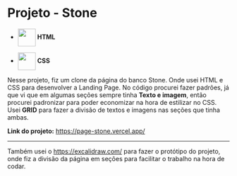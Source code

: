 # Projeto - Stone

- <img align="center" width="40px" heigth="20px" src="https://cdn.jsdelivr.net/gh/devicons/devicon/icons/html5/html5-original.svg" /> **HTML**


- <img align="center" width="40px" heigth="20px" src="https://cdn.jsdelivr.net/gh/devicons/devicon/icons/css3/css3-original.svg" /> **CSS**

Nesse projeto, fiz um clone da página do banco Stone. Onde usei HTML e CSS para desenvolver a Landing Page.
No código procurei fazer padrões, já que vi que em algumas seções sempre tinha **Texto e imagem**, então procurei padronizar para poder economizar na hora de estilizar no CSS. Usei **GRID** para fazer a divisão de textos e imagens nas seções que tinha ambas.

**Link do projeto:** https://page-stone.vercel.app/

---

Também usei o https://excalidraw.com/ para fazer o protótipo do projeto, onde fiz a divisão da página em seções para facilitar o trabalho na hora de codar. 



